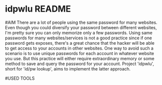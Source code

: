 # idpwlu README

#AIM
There are a lot of people using the same password for many websites. Even though you could diversify your password between different websites, I'm pretty sure you can only memorize only a few passwords. Using same passwords for many websites/services is not a good practice since if one password gets exposes, there's a great chance that the hacker will be able to get access to your accounts in other websites. One way to avoid such a scenario is to use unique passwords for each account in whatever website you use. But this practice will either require extraordinary memory or some method to save and query the password for your account. Project 'idpwlu', short for 'id/pw lookup', aims to implement the latter approach.

#USED TOOLS
